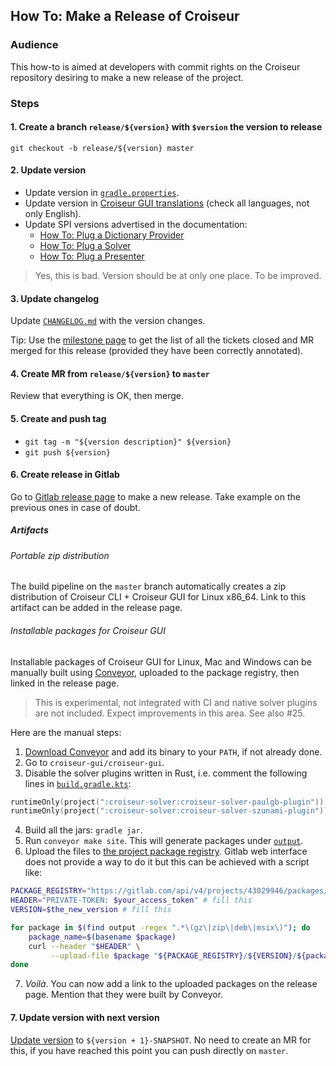 <!--
SPDX-FileCopyrightText: 2023 Antoine Belvire
SPDX-License-Identifier: GPL-3.0-or-later
-->

## How To: Make a Release of Croiseur

### Audience

This how-to is aimed at developers with commit rights on the Croiseur repository desiring to make
a new release of the project.

### Steps

#### 1. Create a branch `release/${version}` with `$version` the version to release

`git checkout -b release/${version} master`

#### 2. Update version

- Update version in [`gradle.properties`](../../gradle.properties).
- Update version
  in [Croiseur GUI translations](../../croiseur-gui/croiseur-gui/src/main/resources/com/gitlab/super7ramp/croiseur/gui/WelcomeScreen.properties)
  (check all languages, not only English).
- Update SPI versions advertised in the documentation:
    - [How To: Plug a Dictionary Provider](../how-to/Plug-a-dictionary-provider.md)
    - [How To: Plug a Solver](../how-to/Plug-a-solver.md)
    - [How To: Plug a Presenter](../how-to/Plug-a-presenter.md)

> Yes, this is bad. Version should be at only one place. To be improved.

#### 3. Update changelog

Update [`CHANGELOG.md`](../../CHANGELOG.md) with the version changes.

Tip: Use the [milestone page](https://gitlab.com/super7ramp/croiseur/-/milestones) to get the list
of all the tickets closed and MR merged for this release (provided they have been correctly
annotated).

#### 4. Create MR from `release/${version}` to `master`

Review that everything is OK, then merge.

#### 5. Create and push tag

- `git tag -m "${version description}" ${version}`
- `git push ${version}`

#### 6. Create release in Gitlab

Go to [Gitlab release page](https://gitlab.com/super7ramp/croiseur/-/releases) to make a new
release. Take example on the previous ones in case of doubt.

##### Artifacts

###### Portable zip distribution

The build pipeline on the `master` branch automatically creates a zip distribution of Croiseur CLI +
Croiseur GUI for Linux x86_64. Link to this artifact can be added in the release page.

###### Installable packages for Croiseur GUI

Installable packages of Croiseur GUI for Linux, Mac and Windows can be manually built
using [Conveyor](https://www.hydraulic.dev/), uploaded to the package registry, then linked in the
release page.

> This is experimental, not integrated with CI and native solver plugins are not included. Expect
> improvements in this area. See also #25.

Here are the manual steps:

1. [Download Conveyor](https://downloads.hydraulic.dev/conveyor/download.html) and add its binary to
   your `PATH`, if not already done.
2. Go to `croiseur-gui/croiseur-gui`.
3. Disable the solver plugins written in Rust, i.e. comment the following lines
   in [`build.gradle.kts`](../../croiseur-gui/croiseur-gui/build.gradle.kts):

```kts
runtimeOnly(project(":croiseur-solver:croiseur-solver-paulgb-plugin"))
runtimeOnly(project(":croiseur-solver:croiseur-solver-szunami-plugin"))
```

4. Build all the jars: `gradle jar`.
5. Run `conveyor make site`. This will generate packages
   under [`output`](../../croiseur-gui/croiseur-gui/output).
6. Upload the files
   to [the project package registry](https://gitlab.com/super7ramp/croiseur/-/packages/). Gitlab web
   interface does not provide a way to do it but this can be achieved with a script like:

```bash
PACKAGE_REGISTRY="https://gitlab.com/api/v4/projects/43029946/packages/generic/Croiseur-GUI"
HEADER="PRIVATE-TOKEN: $your_access_token" # fill this
VERSION=$the_new_version # fill this

for package in $(find output -regex ".*\(gz\|zip\|deb\|msix\)"); do
    package_name=$(basename $package)
    curl --header "$HEADER" \
         --upload-file $package "${PACKAGE_REGISTRY}/${VERSION}/${package_name}"
done
```

7. *Voilà*. You can now add a link to the uploaded packages on the release page. Mention that they
   were built by Conveyor.

#### 7. Update version with next version

[Update version](#2-update-version) to `${version + 1}-SNAPSHOT`.
No need to create an MR for this, if you have reached this point you can push directly on `master`. 
